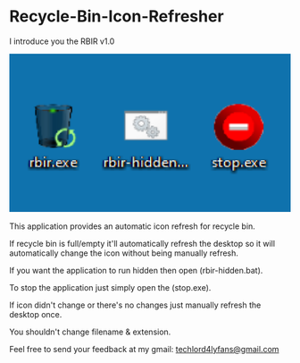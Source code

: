 # Recycle-Bin-Icon-Refresher
I introduce you the RBIR v1.0

![](sample.png)

This application provides an automatic icon refresh for recycle bin.

If recycle bin is full/empty it'll automatically refresh the desktop so it will automatically change the icon without being manually refresh.

If you want the application to run hidden then open (rbir-hidden.bat).

To stop the application just simply open the (stop.exe).

If icon didn't change or there's no changes just manually refresh the desktop once.

You shouldn't change filename & extension.

Feel free to send your feedback at my gmail: techlord4lyfans@gmail.com
